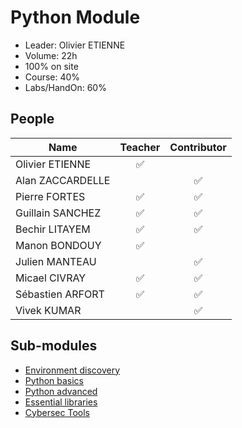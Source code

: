 # Python Module

- Leader: Olivier ETIENNE
- Volume: 22h 
- 100% on site
- Course: 40%
- Labs/HandOn: 60%

## People

| Name | Teacher | Contributor |
|---|:-:|:-:|
| Olivier ETIENNE | :white_check_mark: | |
| Alan ZACCARDELLE | | :white_check_mark: |
| Pierre FORTES | :white_check_mark: | :white_check_mark: |
| Guillain SANCHEZ | :white_check_mark: | :white_check_mark: |
| Bechir LITAYEM | :white_check_mark: | :white_check_mark: |
| Manon BONDOUY | :white_check_mark: | |
| Julien MANTEAU | | :white_check_mark: |
| Micael CIVRAY | :white_check_mark: | :white_check_mark: |
| Sébastien ARFORT | :white_check_mark: | :white_check_mark: |
| Vivek KUMAR | | :white_check_mark: |

## Sub-modules

- [Environment discovery](01_env-discovery/)
- [Python basics](02_python-basics/)
- [Python advanced](03_python-advanced/)
- [Essential libraries](04_essential-libs/)
- [Cybersec Tools](05_cybersec-tools/)